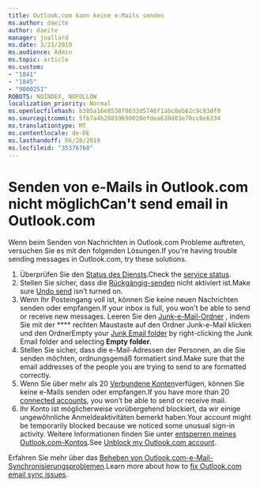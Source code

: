 ```yaml
---
title: Outlook.com kann keine e-Mails senden
ms.author: daeite
author: daeite
manager: joallard
ms.date: 3/21/2019
ms.audience: Admin
ms.topic: article
ms.custom:
- "1841"
- "1845"
- "9000251"
ROBOTS: NOINDEX, NOFOLLOW
localization_priority: Normal
ms.openlocfilehash: b385a16e8538f0633d5746f1abc8eb62c9c83df0
ms.sourcegitcommit: 5fb7a4b28859690020efdea630d03e70cc0e6334
ms.translationtype: MT
ms.contentlocale: de-DE
ms.lasthandoff: 06/28/2019
ms.locfileid: "35376760"
---
```

# <a name="cant-send-email-in-outlookcom"></a><span data-ttu-id="65cbe-102">Senden von e-Mails in Outlook.com nicht möglich</span><span class="sxs-lookup"><span data-stu-id="65cbe-102">Can't send email in Outlook.com</span></span>

<span data-ttu-id="65cbe-103">Wenn beim Senden von Nachrichten in Outlook.com Probleme auftreten, versuchen Sie es mit den folgenden Lösungen.</span><span class="sxs-lookup"><span data-stu-id="65cbe-103">If you're having trouble sending messages in Outlook.com, try these solutions.</span></span>

1. <span data-ttu-id="65cbe-104">Überprüfen Sie den [Status des Diensts](https://go.microsoft.com/fwlink/p/?linkid=837482).</span><span class="sxs-lookup"><span data-stu-id="65cbe-104">Check the [service status](https://go.microsoft.com/fwlink/p/?linkid=837482).</span></span>
1. <span data-ttu-id="65cbe-105">Stellen Sie sicher, dass die [Rückgängig-senden](https://outlook.live.com/mail/options/mail/messageContent/undoSend) nicht aktiviert ist.</span><span class="sxs-lookup"><span data-stu-id="65cbe-105">Make sure [Undo send](https://outlook.live.com/mail/options/mail/messageContent/undoSend) isn’t turned on.</span></span>
1. <span data-ttu-id="65cbe-106">Wenn Ihr Posteingang voll ist, können Sie keine neuen Nachrichten senden oder empfangen.</span><span class="sxs-lookup"><span data-stu-id="65cbe-106">If your inbox is full, you won't be able to send or receive new messages.</span></span> <span data-ttu-id="65cbe-107">Leeren Sie den [Junk-e-Mail-Ordner](https://outlook.live.com/mail/junkemail) , indem Sie mit der \*\*\*\* rechten Maustaste auf den Ordner Junk-e-Mail klicken und den Ordner</span><span class="sxs-lookup"><span data-stu-id="65cbe-107">Empty your [Junk Email folder](https://outlook.live.com/mail/junkemail) by right-clicking the Junk Email folder and selecting **Empty folder**.</span></span>
1. <span data-ttu-id="65cbe-108">Stellen Sie sicher, dass die e-Mail-Adressen der Personen, an die Sie senden möchten, ordnungsgemäß formatiert sind.</span><span class="sxs-lookup"><span data-stu-id="65cbe-108">Make sure that the email addresses of the people you are trying to send to are formatted correctly.</span></span>
1. <span data-ttu-id="65cbe-109">Wenn Sie über mehr als 20 [Verbundene Konten](https://outlook.live.com/mail/options/mail/accounts/connected)verfügen, können Sie keine e-Mails senden oder empfangen.</span><span class="sxs-lookup"><span data-stu-id="65cbe-109">If you have more than 20 [connected accounts](https://outlook.live.com/mail/options/mail/accounts/connected), you won’t be able to send or receive mail.</span></span>
1. <span data-ttu-id="65cbe-110">Ihr Konto ist möglicherweise vorübergehend blockiert, da wir einige ungewöhnliche Anmeldeaktivitäten bemerkt haben.</span><span class="sxs-lookup"><span data-stu-id="65cbe-110">Your account might be temporarily blocked because we noticed some unusual sign-in activity.</span></span> <span data-ttu-id="65cbe-111">Weitere Informationen finden Sie unter [entsperren meines Outlook.com-Kontos](https://support.office.com/article/f4ad2701-d166-4d8b-8a6a-9af2a1f8a4c4).</span><span class="sxs-lookup"><span data-stu-id="65cbe-111">See [Unblock my Outlook.com account](https://support.office.com/article/f4ad2701-d166-4d8b-8a6a-9af2a1f8a4c4).</span></span>

<span data-ttu-id="65cbe-112">Erfahren Sie mehr über das [Beheben von Outlook.com-e-Mail-Synchronisierungsproblemen](https://support.office.com/article/d39e3341-8d79-4bf1-b3c7-ded602233642).</span><span class="sxs-lookup"><span data-stu-id="65cbe-112">Learn more about how to [fix Outlook.com email sync issues](https://support.office.com/article/d39e3341-8d79-4bf1-b3c7-ded602233642).</span></span>